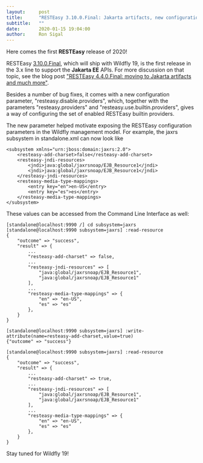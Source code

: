 ```yaml
---
layout:     post
title:      "RESTEasy 3.10.0.Final: Jakarta artifacts, new configuration parameter"
subtitle:   ""
date:       2020-01-15 19:04:00
author:     Ron Sigal
---
```

Here comes the first **RESTEasy** release of 2020!

RESTEasy [3.10.0.Final](https://issues.redhat.com/secure/ReleaseNote.jspa?version=12342766&styleName=Html&projectId=12310560&Create=Create&atl_token=AQZJ-FV3A-N91S-UDEU_b8c753450b4d294f915fafd56bfd6bc6897c2219_lin),
which will ship with Wildfly 19, is the first release in the 3.x line to support the **Jakarta EE** APIs. For more discussion on that topic, see the blog post
["RESTEasy 4.4.0.Final: moving to Jakarta artifacts and much more"](https://resteasy.github.io/2019/10/30/resteasy-440final-moving-to-jakarta-artifacts-and-much-more/).

Besides a number of bug fixes, it comes with a new configuration parameter, "resteasy.disable.providers", which, together with
the parameters "resteasy.providers" and "resteasy.use.builtin.providers", gives a way of configuring the set of enabled
RESTEasy builtin providers.

The new parameter helped motivate exposing the RESTEasy configuration parameters in the
Wildfly management model. For example, the jaxrs subsystem in standalone.xml can now look like

    <subsystem xmlns="urn:jboss:domain:jaxrs:2.0">
        <resteasy-add-charset>false</resteasy-add-charset>
        <resteasy-jndi-resources>
            <jndi>java:global/jaxrsnoap/EJB_Resource1</jndi>
            <jndi>java:global/jaxrsnoap/EJB_Resource1</jndi>
        </resteasy-jndi-resources>
        <resteasy-media-type-mappings>
            <entry key="en">en-US</entry>
            <entry key="es">es</entry>
        </resteasy-media-type-mappings>
    </subsystem>

These values can be accessed from the Command Line Interface as well:

    [standalone@localhost:9990 /] cd subsystem=jaxrs
    [standalone@localhost:9990 subsystem=jaxrs] :read-resource
    {
        "outcome" => "success",
        "result" => {
            ...
            "resteasy-add-charset" => false,
            ...
            "resteasy-jndi-resources" => [
                "java:global/jaxrsnoap/EJB_Resource1",
                "java:global/jaxrsnoap/EJB_Resource1"
            ],
            ...
            "resteasy-media-type-mappings" => {
                "en" => "en-US",
                "es" => "es"
            },
        }
    }

    [standalone@localhost:9990 subsystem=jaxrs] :write-attribute(name=resteasy-add-charset,value=true)
    {"outcome" => "success"}

    [standalone@localhost:9990 subsystem=jaxrs] :read-resource
    {
        "outcome" => "success",
        "result" => {
            ...
            "resteasy-add-charset" => true,
            ...
            "resteasy-jndi-resources" => [
                "java:global/jaxrsnoap/EJB_Resource1",
                "java:global/jaxrsnoap/EJB_Resource1"
            ],
            ...
            "resteasy-media-type-mappings" => {
                "en" => "en-US",
                "es" => "es"
            },
        }
    }

Stay tuned for Wildfly 19!
